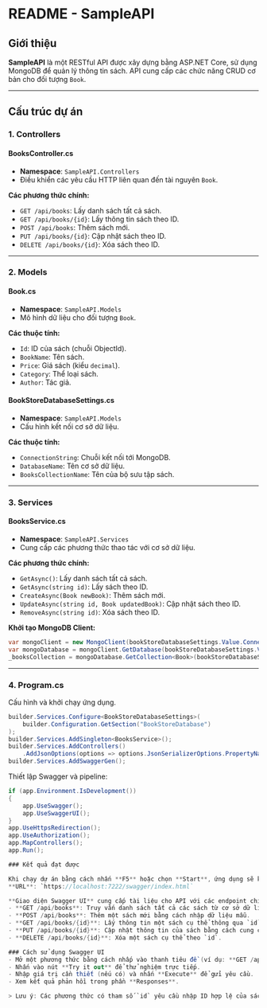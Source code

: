 # README - SampleAPI

## Giới thiệu
**SampleAPI** là một RESTful API được xây dựng bằng ASP.NET Core, sử dụng MongoDB để quản lý thông tin sách. API cung cấp các chức năng CRUD cơ bản cho đối tượng `Book`.

---

## Cấu trúc dự án

### 1. **Controllers**
#### **BooksController.cs**
- **Namespace**: `SampleAPI.Controllers`
- Điều khiển các yêu cầu HTTP liên quan đến tài nguyên `Book`.

**Các phương thức chính:**
- `GET /api/books`: Lấy danh sách tất cả sách.
- `GET /api/books/{id}`: Lấy thông tin sách theo ID.
- `POST /api/books`: Thêm sách mới.
- `PUT /api/books/{id}`: Cập nhật sách theo ID.
- `DELETE /api/books/{id}`: Xóa sách theo ID.

---

### 2. **Models**
#### **Book.cs**
- **Namespace**: `SampleAPI.Models`
- Mô hình dữ liệu cho đối tượng `Book`.

**Các thuộc tính:**
- `Id`: ID của sách (chuỗi ObjectId).
- `BookName`: Tên sách.
- `Price`: Giá sách (kiểu `decimal`).
- `Category`: Thể loại sách.
- `Author`: Tác giả.

#### **BookStoreDatabaseSettings.cs**
- **Namespace**: `SampleAPI.Models`
- Cấu hình kết nối cơ sở dữ liệu.

**Các thuộc tính:**
- `ConnectionString`: Chuỗi kết nối tới MongoDB.
- `DatabaseName`: Tên cơ sở dữ liệu.
- `BooksCollectionName`: Tên của bộ sưu tập sách.

---

### 3. **Services**
#### **BooksService.cs**
- **Namespace**: `SampleAPI.Services`
- Cung cấp các phương thức thao tác với cơ sở dữ liệu.

**Các phương thức chính:**
- `GetAsync()`: Lấy danh sách tất cả sách.
- `GetAsync(string id)`: Lấy sách theo ID.
- `CreateAsync(Book newBook)`: Thêm sách mới.
- `UpdateAsync(string id, Book updatedBook)`: Cập nhật sách theo ID.
- `RemoveAsync(string id)`: Xóa sách theo ID.

**Khởi tạo MongoDB Client:**
```csharp
var mongoClient = new MongoClient(bookStoreDatabaseSettings.Value.ConnectionString);
var mongoDatabase = mongoClient.GetDatabase(bookStoreDatabaseSettings.Value.DatabaseName);
_booksCollection = mongoDatabase.GetCollection<Book>(bookStoreDatabaseSettings.Value.BooksCollectionName);
```

---

### 4. Program.cs
Cấu hình và khởi chạy ứng dụng. 
```csharp
builder.Services.Configure<BookStoreDatabaseSettings>(
    builder.Configuration.GetSection("BookStoreDatabase")
);
builder.Services.AddSingleton<BooksService>();
builder.Services.AddControllers()
    .AddJsonOptions(options => options.JsonSerializerOptions.PropertyNamingPolicy = null);
builder.Services.AddSwaggerGen();
```

Thiết lập Swagger và pipeline:
```csharp
if (app.Environment.IsDevelopment())
{
    app.UseSwagger();
    app.UseSwaggerUI();
}
app.UseHttpsRedirection();
app.UseAuthorization();
app.MapControllers();
app.Run();

### Kết quả đạt được

Khi chạy dự án bằng cách nhấn **F5** hoặc chọn **Start**, ứng dụng sẽ khởi chạy trên địa chỉ mặc định được hiển thị trên trình duyệt:  
**URL**: `https://localhost:7222/swagger/index.html`  

**Giao diện Swagger UI** cung cấp tài liệu cho API với các endpoint chính như trong hình. Mỗi endpoint tương ứng với một hành động CRUD cho đối tượng `Book`:
- **GET /api/books**: Truy vấn danh sách tất cả các sách từ cơ sở dữ liệu.
- **POST /api/books**: Thêm một sách mới bằng cách nhập dữ liệu mẫu.
- **GET /api/books/{id}**: Lấy thông tin một sách cụ thể thông qua `id` của sách.
- **PUT /api/books/{id}**: Cập nhật thông tin của sách bằng cách cung cấp `id` và thông tin mới.
- **DELETE /api/books/{id}**: Xóa một sách cụ thể theo `id`.

### Cách sử dụng Swagger UI
- Mở một phương thức bằng cách nhấp vào thanh tiêu đề (ví dụ: **GET /api/books**).
- Nhấn vào nút **Try it out** để thử nghiệm trực tiếp.
- Nhập giá trị cần thiết (nếu có) và nhấn **Execute** để gửi yêu cầu.
- Xem kết quả phản hồi trong phần **Responses**.

> Lưu ý: Các phương thức có tham số `id` yêu cầu nhập ID hợp lệ của sách để thao tác thành công.
